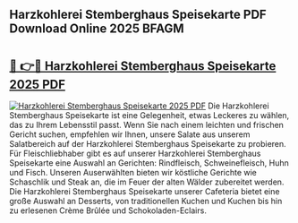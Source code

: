 ## Harzkohlerei Stemberghaus Speisekarte PDF Download Online 2025 BFAGM

# <h2><a href="http://gc8g1tv.nevu.top/?p=Harzkohlerei+Stemberghaus+Speisekarte">🔗 👉🔴 Harzkohlerei Stemberghaus Speisekarte 2025 PDF</a></h2>

[![Harzkohlerei Stemberghaus Speisekarte 2025 PDF](https://i.imgur.com/dBaPXMq.png)](http://gc8g1tv.nevu.top/?p=Harzkohlerei+Stemberghaus+Speisekarte)
Die Harzkohlerei Stemberghaus Speisekarte ist eine Gelegenheit, etwas Leckeres zu wählen, das zu Ihrem Lebensstil passt. Wenn Sie nach einem leichten und frischen Gericht suchen, empfehlen wir Ihnen, unsere Salate aus unserem Salatbereich auf der Harzkohlerei Stemberghaus Speisekarte zu probieren. Für Fleischliebhaber gibt es auf unserer Harzkohlerei Stemberghaus Speisekarte eine Auswahl an Gerichten: Rindfleisch, Schweinefleisch, Huhn und Fisch. Unseren Auserwählten bieten wir köstliche Gerichte wie Schaschlik und Steak an, die im Feuer der alten Wälder zubereitet werden. Die Harzkohlerei Stemberghaus Speisekarte unserer Cafeteria bietet eine große Auswahl an Desserts, von traditionellen Kuchen und Kuchen bis hin zu erlesenen Crème Brûlée und Schokoladen-Eclairs.

